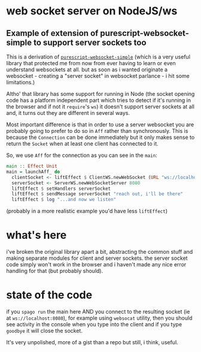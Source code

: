 # web socket server on NodeJS/ws
## Example of extension of purescript-websocket-simple to support server sockets too

This is a derivation of [`purescript-websocket-simple`](https://github.com/zudov/purescript-websocket-simple) (which is a very useful library that
protected me from now from ever having to learn or even understand websockets at all. but as soon as i wanted originate a websocket - 
creating a "server socket" in websocket parlance - i hit some limitations.)

Altho' that library has some support for running in Node (the socket opening code has a platform independent part which tries to detect 
if it's running in the browser and if not it `require`'s `ws`) it doesn't support server sockets at all and, it turns out they are different in
several ways. 

Most important difference is that in order to use a server websocket you are probably going to prefer to do so in `Aff` rather than synchronously. 
This is because the `Connection` can be done immediately but it only makes sense to return the `Socket` when at least one client has connected to it.

So, we use `Aff` for the connection as you can see in the `main`:
```haskell
main :: Effect Unit
main = launchAff_ do
  clientSocket <- liftEffect $ ClientWS.newWebSocket (URL "ws://localhost:8888") []
  serverSocket <- ServerWS.newWebSocketServer 8080
  liftEffect $ setHandlers serverSocket
  liftEffect $ sendMessage serverSocket "reach out, i'll be there"
  liftEffect $ log "...and now we listen"
```
(probably in a more realistic example you'd have less `liftEffect`)

# what's here

i've broken the original library apart a bit, abstracting the common stuff and making separate modules for client and server sockets. 
the server socket code simply won't work in the browser and i haven't made any nice error handling for that (but probably should).

# state of the code

if you `spago run` the main here AND you connect to the resulting socket (ie at `ws://localhost:8080`), for example using `websocat` utility, then you should
see activity in the console when you type into the client and if you type `goodbye` it will close the socket.

It's very unpolished, more of a gist than a repo but still, i think, useful.
